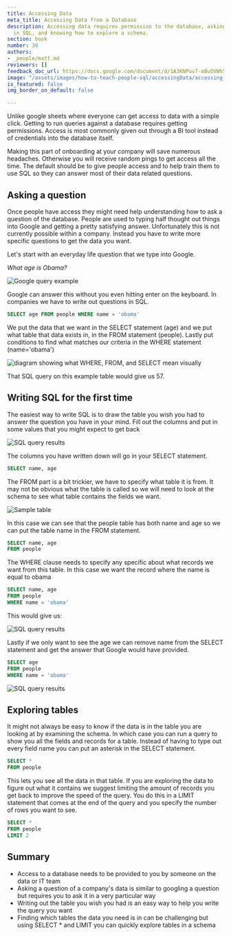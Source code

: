 ```yaml
---
title: Accessing Data
meta_title: Accessing Data from a Database
description: Accessing data requires permission to the database, asking questions
  in SQL, and knowing how to explore a schema.
section: book
number: 30
authors:
- _people/matt.md
reviewers: []
feedback_doc_url: https://docs.google.com/document/d/1A3KNPov7-oBuOVWh553DTYXZxip6tw7NvW1q_ED3fI4/edit?usp=sharing
image: "/assets/images/how-to-teach-people-sql/accessingData/accessing_1.png"
is_featured: false
img_border_on_default: false

---
```

Unlike google sheets where everyone can get access to data with a simple click. Getting to run queries against a database requires getting permissions. Access is most commonly given out through a BI tool instead of credentials into the database itself.

Making this part of onboarding at your company will save numerous headaches. Otherwise you will receive random pings to get access all the time. The default should be to give people access and to help train them to use SQL so they can answer most of their data related questions.

## Asking a question

Once people have access they might need help understanding how to ask a question of the database. People are used to typing half thought out things into Google and getting a pretty satisfying answer. Unfortunately this is not currently possible within a company. Instead you have to write more specific questions to get the data you want.

Let's start with an everyday life question that we type into Google.

_What age is Obama?_

![Google query example](/assets/images/how-to-teach-people-sql/accessingData/accessing_1.png)

Google can answer this without you even hitting enter on the keyboard. In companies we have to write out questions in SQL.

```sql
SELECT age FROM people WHERE name = 'obama'
```

We put the data that we want in the SELECT statement (age) and we put what table that data exists in, in the FROM statement (people). Lastly put conditions to find what matches our criteria in the WHERE statement (name='obama')

![diagram showing what WHERE, FROM, and SELECT mean visually](/assets/images/how-to-teach-people-sql/accessingData/accessing_2.png)

That SQL query on this example table would give us 57.

## Writing SQL for the first time

The easiest way to write SQL is to draw the table you wish you had to answer the question you have in your mind. Fill out the columns and put in some values that you might expect to get back

![SQL query results](/assets/images/how-to-teach-people-sql/accessingData/accessing_3.png)

The columns you have written down will go in your SELECT statement.

```sql
SELECT name, age
```

The FROM part is a bit trickier, we have to specify what table it is from. It may not be obvious what the table is called so we will need to look at the schema to see what table contains the fields we want.

![Sample table](/assets/images/how-to-teach-people-sql/accessingData/accessing_4.png)

In this case we can see that the people table has both name and age so we can put the table name in the FROM statement.

```sql
SELECT name, age
FROM people
```

The WHERE clause needs to specify any specific about what records we want from this table. In this case we want the record where the name is equal to obama

```sql
SELECT name, age
FROM people
WHERE name = 'obama'
```

This would give us:

![SQL query results](/assets/images/how-to-teach-people-sql/accessingData/accessing_5.png)

Lastly if we only want to see the age we can remove name from the SELECT statement and get the answer that Google would have provided.

```sql
SELECT age
FROM people
WHERE name = 'obama'
```

![SQL query results](/assets/images/how-to-teach-people-sql/accessingData/accessing_6.png)

## Exploring tables

It might not always be easy to know if the data is in the table you are looking at by examining the schema. In which case you can run a query to show you all the fields and records for a table. Instead of having to type out every field name you can put an asterisk in the SELECT statement.

```sql
SELECT *
FROM people
```

This lets you see all the data in that table. If you are exploring the data to figure out what it contains we suggest limiting the amount of records you get back to improve the speed of the query. You do this in a LIMIT statement that comes at the end of the query and you specify the number of rows you want to see.

```sql
SELECT *
FROM people
LIMIT 2
```

## Summary

* Access to a database needs to be provided to you by someone on the data or IT team
* Asking a question of a company's data is similar to googling a question but requires you to ask it in a very particular way
* Writing out the table you wish you had is an easy way to help you write the query you want
* Finding which tables the data you need is in can be challenging but using SELECT * and LIMIT you can quickly explore tables in a schema